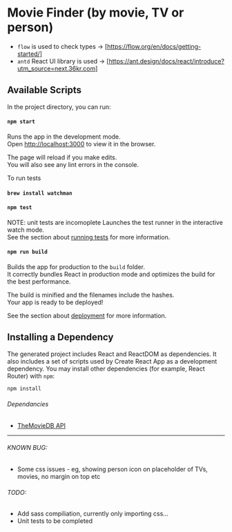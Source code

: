 # Movie Finder (by movie, TV or person)

* `flow` is used to check types -> [https://flow.org/en/docs/getting-started/]
* `antd` React UI library is used -> [https://ant.design/docs/react/introduce?utm_source=next.36kr.com]


## Available Scripts

In the project directory, you can run:

#### `npm start`

Runs the app in the development mode.<br>
Open [http://localhost:3000](http://localhost:3000) to view it in the browser.

The page will reload if you make edits.<br>
You will also see any lint errors in the console.

To run tests

#### `brew install watchman` 

#### `npm test` 

NOTE: unit tests are incomoplete
Launches the test runner in the interactive watch mode.<br>
See the section about [running tests](#running-tests) for more information.

#### `npm run build`

Builds the app for production to the `build` folder.<br>
It correctly bundles React in production mode and optimizes the build for the best performance.

The build is minified and the filenames include the hashes.<br>
Your app is ready to be deployed!

See the section about [deployment](#deployment) for more information.

## Installing a Dependency

The generated project includes React and ReactDOM as dependencies. It also includes a set of scripts used by Create React App as a development dependency. You may install other dependencies (for example, React Router) with `npm`:

```sh
npm install
```

###### Dependancies

* [TheMovieDB API](https://developers.themoviedb.org/3)

---

###### KNOWN BUG:

- Some css issues - eg, showing person icon on placeholder of TVs, movies, no margin on top etc


###### TODO:

- Add sass compiliation, currently only importing css...
- Unit tests to be completed
